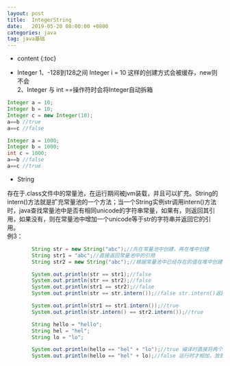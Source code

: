 ```yaml
---
layout: post
title:  IntegerString
date:   2019-05-20 08:00:00 +0800
categories: java
tag: java基础
---
```


* content
{:toc}

* Integer
1、-128到128之间 Integer i = 10 这样的创建方式会被缓存，new则不会   
2、Integer 与 int ==操作符时会将Integer自动拆箱
```Java
Integer a = 10;
Integer b = 10;
Integer c = new Integer(10);
a==b //true
a==c //false

Integer a = 1000;
Integer b = 1000;
int c = 1000;
a==b //false
a==c //true
```

* String

存在于.class文件中的常量池，在运行期间被jvm装载，并且可以扩充。String的intern()方法就是扩充常量池的一个方法；当一个String实例str调用intern()方法时，java查找常量池中是否有相同unicode的字符串常量，如果有，则返回其引用，如果没有，则在常量池中增加一个unicode等于str的字符串并返回它的引用。  
例3：  
```Java
        String str = new String("abc");//先在常量池中创建，再在堆中创建
        String str1 = "abc";//直接返回常量池中的引用
        String str2 = new String("abc");//根据常量池中已经存在的值在堆中创建另一个对象

        System.out.println(str == str1);//false
        System.out.println(str == str2);//false
        System.out.println(str1 == str2);//false
        System.out.println(str == str.intern());//false str.intern()返回常量池中的引用

        System.out.println(str1 == str1.intern());//true
        System.out.println(str.intern() == str2.intern());//true

        String hello = "hello";
        String hel = "hel";
        String lo = "lo";

        System.out.println(hello == "hel" + "lo");//true 编译时直接将两个相加，放到常量池
        System.out.println(hello == "hel" + lo);//false 运行时才相加，放到堆中
```
